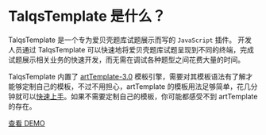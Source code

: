 # TalqsTemplate 是什么？

TalqsTemplate 是一个专为爱贝壳题库试题展示而写的 `JavaScript` 插件。
开发人员通过 TalqsTemplate 可以快速地将爱贝壳题库试题呈现到不同的终端，完成试题展示相关业务的快速开发，而无需在调试各种题型之间花费大量的时间。


TalqsTemplate 内置了 [artTemplate-3.0](https://github.com/aui/artTemplate) 模板引擎，需要对其模板语法有了解才能够定制自己的模板，不过不用担心，artTemplate 的模板用法足够简单，花几分钟就可以[快速上手](https://github.com/aui/artTemplate#%E5%BF%AB%E9%80%9F%E4%B8%8A%E6%89%8B)。如果不需要定制自己的模板，你可能都感受不到 artTemplate 的存在。

[查看 DEMO](https://hejinjun.github.io/TalqsTemplate/dist/demo/)